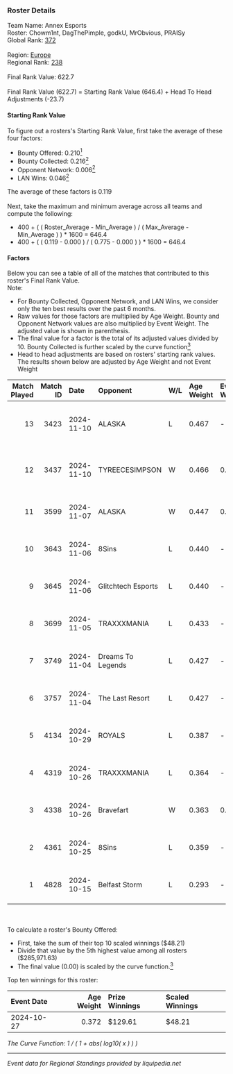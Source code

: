 ### Roster Details<br />
Team Name: Annex Esports<br />
Roster: Chowm1nt, DagThePimple, godkU, MrObvious, PRAISy<br />
Global Rank: [372](../../standings_global_2025_02_28.md)<br />
<br />
Region: [Europe]( ../../standings_europe_2025_02_28.md)<br />
Regional Rank: [238]( ../../standings_europe_2025_02_28.md)<br />
<br />
Final Rank Value:  622.7<br />
<br />
Final Rank Value (622.7) = Starting Rank Value (646.4) + Head To Head Adjustments (-23.7)<br />

#### Starting Rank Value<br />
To figure out a rosters's Starting Rank Value, first take the average of these four factors:<br />
- Bounty Offered: 0.210[<sup>1</sup>](#table2)
- Bounty Collected: 0.216[<sup>2</sup>](#table1)
- Opponent Network: 0.006[<sup>2</sup>](#table1)
- LAN Wins: 0.046[<sup>2</sup>](#table1)

The average of these factors is 0.119<br />
<br />
Next, take the maximum and minimum average across all teams and compute the following:<br />
- 400 + ( ( Roster_Average - Min_Average ) / ( Max_Average - Min_Average ) ) * 1600 = 646.4
- 400 + ( ( 0.119 - 0.000 ) / ( 0.775 - 0.000 ) ) * 1600 = 646.4


#### Factors<br />
Below you can see a table of all of the matches that contributed to this roster's Final Rank Value.<br />
Note:<br />

- For Bounty Collected, Opponent Network, and LAN Wins, we consider only the ten best results over the past 6 months.
- Raw values for those factors are multiplied by Age Weight. Bounty and Opponent Network values are also multiplied by Event Weight. The adjusted value is shown in parenthesis.
- The final value for a factor is the total of its adjusted values divided by 10. Bounty Collected is further scaled by the curve function[<sup>3</sup>](#curveFunction)
- Head to head adjustments are based on rosters' starting rank values. The results shown below are adjusted by Age Weight and not Event Weight
<span id="table1"></span><br />


| Match Played | Match ID | Date       | Opponent           | W/L | Age Weight | Event Weight | Bounty Collected | Opponent Network | LAN Wins  | H2H Adj. | Roster                                           |
| -: | -: | :- | :- | :- | :- | :- | :- | :- | :- | -: | :- |
|           13 |     3423 | 2024-11-10 | ALASKA             | L   | 0.467      | -            | -                | -                | -         |    -1.15 | Chowm1nt, DagThePimple, godkU, MrObvious, PRAISy |
|           12 |     3437 | 2024-11-10 | TYREECESIMPSON     | W   | 0.466      | 0.143        | 0.000 (0.000)    | 0.000 (0.000)    | 0 (0.000) |     3.29 | Chowm1nt, DagThePimple, godkU, MrObvious, PRAISy |
|           11 |     3599 | 2024-11-07 | ALASKA             | W   | 0.447      | 0.143        | 0.036 (0.002)    | 0.940 (0.060)    | 0 (0.000) |    13.10 | Chowm1nt, DagThePimple, godkU, m0g, MrObvious    |
|           10 |     3643 | 2024-11-06 | 8Sins              | L   | 0.440      | -            | -                | -                | -         |    -1.73 | Chowm1nt, DagThePimple, godkU, m0g, MrObvious    |
|            9 |     3645 | 2024-11-06 | Glitchtech Esports | L   | 0.440      | -            | -                | -                | -         |    -8.14 | Chowm1nt, DagThePimple, godkU, m0g, MrObvious    |
|            8 |     3699 | 2024-11-05 | TRAXXXMANIA        | L   | 0.433      | -            | -                | -                | -         |    -5.32 | Chowm1nt, DagThePimple, godkU, m0g, MrObvious    |
|            7 |     3749 | 2024-11-04 | Dreams To Legends  | L   | 0.427      | -            | -                | -                | -         |    -6.77 | Chowm1nt, DagThePimple, godkU, m0g, MrObvious    |
|            6 |     3757 | 2024-11-04 | The Last Resort    | L   | 0.427      | -            | -                | -                | -         |    -4.82 | Chowm1nt, DagThePimple, godkU, m0g, MrObvious    |
|            5 |     4134 | 2024-10-29 | ROYALS             | L   | 0.387      | -            | -                | -                | -         |    -4.65 | Chowm1nt, DagThePimple, godkU, m0g, MrObvious    |
|            4 |     4319 | 2024-10-26 | TRAXXXMANIA        | L   | 0.364      | -            | -                | -                | -         |    -4.99 | Chowm1nt, DagThePimple, godkU, m0g, MrObvious    |
|            3 |     4338 | 2024-10-26 | Bravefart          | W   | 0.363      | 0.143        | 0.000 (0.000)    | 0.018 (0.001)    | 1 (0.363) |     2.66 | Chowm1nt, DagThePimple, godkU, m0g, MrObvious    |
|            2 |     4361 | 2024-10-25 | 8Sins              | L   | 0.359      | -            | -                | -                | -         |    -1.63 | Chowm1nt, DagThePimple, godkU, m0g, MrObvious    |
|            1 |     4828 | 2024-10-15 | Belfast Storm      | L   | 0.293      | -            | -                | -                | -         |    -3.54 | Chowm1nt, DagThePimple, godkU, m0g, MrObvious    |

<br />
<span id="table2"></span><br />
To calculate a roster's Bounty Offered:<br />

- First, take the sum of their top 10 scaled winnings ($48.21)
- Divide that value by the 5th highest value among all rosters ($285,971.63)
- The final value (0.00) is scaled by the curve function.[<sup>3</sup>](#curveFunction)

Top ten winnings for this roster:<br />

| Event Date | Age Weight | Prize Winnings | Scaled Winnings |
| :- | -: | :- | :- |
| 2024-10-27 |      0.372 | $129.61        | $48.21          |


<span id="curveFunction"></span>_The Curve Function: 1 / ( 1 + abs( log10( x ) ) )_<br />

---
_Event data for Regional Standings provided by liquipedia.net_<br />
